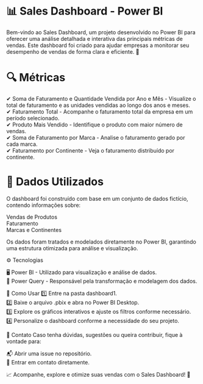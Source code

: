 # 📊 Sales Dashboard - Power BI
Bem-vindo ao Sales Dashboard, um projeto desenvolvido no Power BI para oferecer uma análise detalhada e interativa das principais métricas de vendas. Este dashboard foi criado para ajudar empresas a monitorar seu desempenho de vendas de forma clara e eficiente. 🚀

# 🔍 Métricas
✔ Soma de Faturamento e Quantidade Vendida por Ano e Mês - Visualize o total de faturamento e as unidades vendidas ao longo dos anos e meses.<br> 
✔ Faturamento Total - Acompanhe o faturamento total da empresa em um período selecionado.<br> 
✔ Produto Mais Vendido - Identifique o produto com maior número de vendas.<br> 
✔ Soma de Faturamento por Marca - Analise o faturamento gerado por cada marca.<br> 
✔ Faturamento por Continente - Veja o faturamento distribuído por continente.<br>

# 📁 Dados Utilizados
O dashboard foi construído com base em um conjunto de dados fictício, contendo informações sobre:

Vendas de Produtos<br> 
Faturamento<br> 
Marcas e Continentes<br>

Os dados foram tratados e modelados diretamente no Power BI, garantindo uma estrutura otimizada para análise e visualização.

⚙️ Tecnologias

🖥 Power BI - Utilizado para visualização e análise de dados.<br> 
🔄 Power Query - Responsável pela transformação e modelagem dos dados.<br>

📌 Como Usar
1️⃣ Entre na pasta dashboard1.<br> 
2️⃣ Baixe o arquivo .pbix e abra no Power BI Desktop.<br> 
3️⃣ Explore os gráficos interativos e ajuste os filtros conforme necessário.<br> 
4️⃣ Personalize o dashboard conforme a necessidade do seu projeto.<br>

📢 Contato
Caso tenha dúvidas, sugestões ou queira contribuir, fique à vontade para:

📬 Abrir uma issue no repositório.<br> 
📧 Entrar em contato diretamente.<br>

📈 Acompanhe, explore e otimize suas vendas com o Sales Dashboard! 🚀








